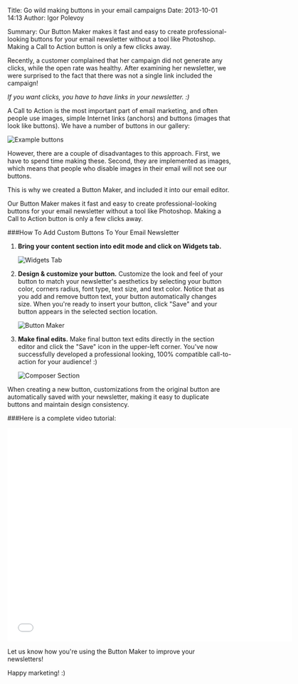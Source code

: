 Title: Go wild making buttons in your email campaigns
Date: 2013-10-01 14:13
Author: Igor Polevoy


Summary: Our Button Maker makes it fast and easy to create professional-looking
         buttons for your email newsletter without a tool like Photoshop. Making
         a Call to Action button is only a few clicks away.

Recently, a customer complained that her campaign did not generate any
clicks, while the open rate was healthy. After examining her newsletter,
we were surprised to the fact that there was not a single link included
the campaign!

*If you want clicks, you have to have links in your newsletter. :)*

A Call to Action is the most important part of email marketing, and
often people use images, simple Internet links (anchors) and buttons
(images that look like buttons). We have a number of buttons in our
gallery:

![Example buttons](blog_images/2013/Selection_999495.png "Example buttons")

However, there are a couple of disadvantages to this approach. First, we
have to spend time making these. Second, they are implemented as images,
which means that people who disable images in their email will not see
our buttons.

This is why we created a Button Maker, and included it into our email
editor.

Our Button Maker makes it fast and easy to create professional-looking
buttons for your email newsletter without a tool like Photoshop. Making
a Call to Action button is only a few clicks away.

###How To Add Custom Buttons To Your Email Newsletter

1.  **Bring your content section into edit mode and click on Widgets
    tab.**

    ![Widgets Tab](blog_images/2013/Selection_999496.png "Widgets Tab")

2.  **Design & customize your button.** Customize the look and feel of
    your button to match your newsletter's aesthetics by selecting your
    button color, corners radius, font type, text size, and text color.
    Notice that as you add and remove button text, your button
    automatically changes size. When you're ready to insert your button,
    click "Save" and your button appears in the selected section
    location.

    ![Button Maker](blog_images/2013/Selection_999497.png "Button Maker")

3.  **Make final edits.** Make final button text edits directly in the
    section editor and click the "Save" icon in the upper-left corner.
    You've now successfully developed a professional looking, 100%
    compatible call-to-action for your audience!
    :)

    ![Composer Section](blog_images/2013/Selection_999498.png "Composer Section")


When creating a new button, customizations from the original button are
automatically saved with your newsletter, making it easy to duplicate
buttons and maintain design consistency.

###Here is a complete video tutorial:

<iframe src="//www.youtube.com/embed/hUC-pS1lOHI" height="480" width="640" allowfullscreen frameborder="0"></iframe>

Let us know how you're using the Button Maker to improve your
newsletters!

Happy marketing! :)

